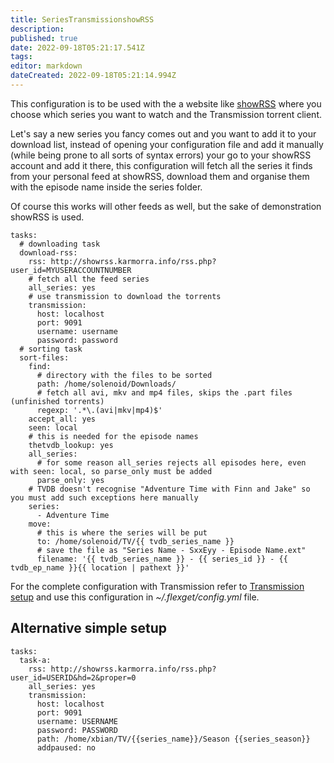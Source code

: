 ```yaml
---
title: SeriesTransmissionshowRSS
description: 
published: true
date: 2022-09-18T05:21:17.541Z
tags: 
editor: markdown
dateCreated: 2022-09-18T05:21:14.994Z
---
```


This configuration is to be used with the a website like [showRSS](http://showrss.karmorra.info/) where you choose which series you want to watch and the Transmission torrent client.

Let's say a new series you fancy comes out and you want to add it to your download list, instead of opening your configuration file and add it manually (while being prone to all sorts of syntax errors) your go to your showRSS account and add it there, this configuration will fetch all the series it finds from your personal feed at showRSS, download them and organise them with the episode name inside the series folder.

Of course this works will other feeds as well, but the sake of demonstration showRSS is used.

```
tasks:
  # downloading task
  download-rss:
    rss: http://showrss.karmorra.info/rss.php?user_id=MYUSERACCOUNTNUMBER
    # fetch all the feed series
    all_series: yes
    # use transmission to download the torrents
    transmission:
      host: localhost
      port: 9091
      username: username
      password: password
  # sorting task
  sort-files:
    find:
      # directory with the files to be sorted
      path: /home/solenoid/Downloads/
      # fetch all avi, mkv and mp4 files, skips the .part files (unfinished torrents)
      regexp: '.*\.(avi|mkv|mp4)$'
    accept_all: yes
    seen: local
    # this is needed for the episode names
    thetvdb_lookup: yes
    all_series:
      # for some reason all_series rejects all episodes here, even with seen: local, so parse_only must be added
      parse_only: yes
    # TVDB doesn't recognise "Adventure Time with Finn and Jake" so you must add such exceptions here manually
    series:
      - Adventure Time
    move:
      # this is where the series will be put
      to: /home/solenoid/TV/{{ tvdb_series_name }}
      # save the file as "Series Name - SxxEyy - Episode Name.ext"
      filename: '{{ tvdb_series_name }} - {{ series_id }} - {{ tvdb_ep_name }}{{ location | pathext }}'
```

For the complete configuration with Transmission refer to [Transmission setup](/Series/SeriesPresetMultipleRSStoTransmission) and use this configuration in *~/.flexget/config.yml* file.


## Alternative simple setup

```
tasks:
  task-a:
    rss: http://showrss.karmorra.info/rss.php?user_id=USERID&hd=2&proper=0
    all_series: yes
    transmission:
      host: localhost
      port: 9091
      username: USERNAME
      password: PASSWORD
      path: /home/xbian/TV/{{series_name}}/Season {{series_season}}
      addpaused: no
```
